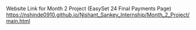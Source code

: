 Website Link for Month 2 Project (EasySet 24 Final Payments Page)
https://nshinde0910.github.io/Nishant_Sankey_Internship/Month_2_Project/main.html
